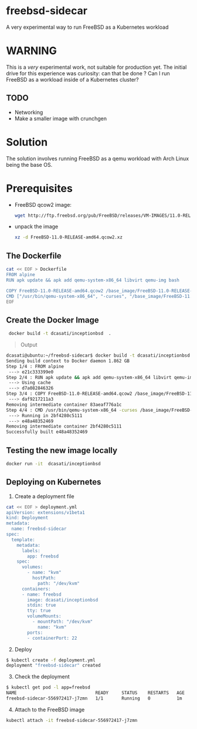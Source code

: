 # freebsd-sidecar
A very experimental way to run FreeBSD as a Kubernetes workload 

# WARNING

This is a _very_ experimental work, not suitable for production yet. The initial drive for this experience was curiosity: can that be done ? Can I run FreeBSD as a workload inside of a Kubernetes cluster?

## TODO
 - Networking
 - Make a smaller image with crunchgen

# Solution

The solution involves running FreeBSD as a qemu workload with Arch Linux being the base OS.

# Prerequisites

- FreeBSD qcow2 image: 
  ```bash
  wget http://ftp.freebsd.org/pub/FreeBSD/releases/VM-IMAGES/11.0-RELEASE/amd64/Latest/FreeBSD-11.0-RELEASE-amd64.qcow2.xz
  ```
- unpack the image

  ```bash
  xz -d FreeBSD-11.0-RELEASE-amd64.qcow2.xz
  ```

## The Dockerfile

```bash
cat << EOF > Dockerfile
FROM alpine
RUN apk update && apk add qemu-system-x86_64 libvirt qemu-img bash

COPY FreeBSD-11.0-RELEASE-amd64.qcow2 /base_image/FreeBSD-11.0-RELEASE-amd64.qcow2
CMD ["/usr/bin/qemu-system-x86_64", "-curses", "/base_image/FreeBSD-11.0-RELEASE-amd64.qcow2"]
EOF
```

## Create the Docker Image

```bash
 docker build -t dcasati/inceptionbsd  .
 ```
> Output
```bash
dcasati@ubuntu:~/freebsd-sidecar$ docker build -t dcasati/inceptionbsd  .
Sending build context to Docker daemon 1.862 GB
Step 1/4 : FROM alpine
 ---> e21c333399e0
Step 2/4 : RUN apk update && apk add qemu-system-x86_64 libvirt qemu-img bash
 ---> Using cache
 ---> d7a082846326
Step 3/4 : COPY FreeBSD-11.0-RELEASE-amd64.qcow2 /base_image/FreeBSD-11.0-RELEASE-amd64.qcow2
 ---> daf9217211a3
Removing intermediate container 83aeaf776a1c
Step 4/4 : CMD /usr/bin/qemu-system-x86_64 -curses /base_image/FreeBSD-11.0-RELEASE-amd64.qcow2
 ---> Running in 2bf4280c5111
 ---> e48a48352469
Removing intermediate container 2bf4280c5111
Successfully built e48a48352469
```

## Testing the new image locally

```bash
docker run -it  dcasati/inceptionbsd
```

## Deploying on Kubernetes

1. Create a deployment file

```bash
cat << EOF > deployment.yml
apiVersion: extensions/v1beta1
kind: Deployment
metadata:
  name: freebsd-sidecar
spec:
  template:
    metadata:
      labels:
        app: freebsd
    spec:
      volumes:
        - name: "kvm"
          hostPath:
            path: "/dev/kvm"
      containers:
      - name: freebsd
        image: dcasati/inceptionbsd
        stdin: true
        tty: true
        volumeMounts:
          - mountPath: "/dev/kvm"
            name: "kvm"
        ports:
        - containerPort: 22
 ```
2. Deploy

```bash
$ kubectl create -f deployment.yml
deployment "freebsd-sidecar" created
```

3. Check the deployment

```bash
$ kubectl get pod -l app=freebsd
NAME                              READY     STATUS    RESTARTS   AGE
freebsd-sidecar-556972417-j7zmn   1/1       Running   0          1m
```
4. Attach to the FreeBSD image

```bash
kubectl attach -it freebsd-sidecar-556972417-j7zmn 
```
